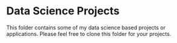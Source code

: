 # Data Science Projects
This folder contains some of my data science based projects or applications. Please feel free to clone this folder for your projects. 


